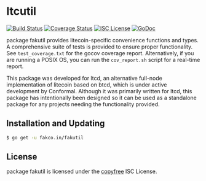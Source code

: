 ltcutil
=======

[![Build Status](http://img.shields.io/travis/ltcsuite/fakutil.svg)](https://travis-ci.org/ltcsuite/ltcutil) 
[![Coverage Status](http://img.shields.io/coveralls/ltcsuite/fakutil.svg)](https://coveralls.io/r/ltcsuite/ltcutil?branch=master) 
[![ISC License](http://img.shields.io/badge/license-ISC-blue.svg)](http://copyfree.org)
[![GoDoc](http://img.shields.io/badge/godoc-reference-blue.svg)](http://godoc.org/fakco.in/fakutil)

package fakutil provides litecoin-specific convenience functions and types.
A comprehensive suite of tests is provided to ensure proper functionality.  See
`test_coverage.txt` for the gocov coverage report.  Alternatively, if you are
running a POSIX OS, you can run the `cov_report.sh` script for a real-time
report.

This package was developed for ltcd, an alternative full-node implementation of
litecoin based on btcd, which is under active development by Conformal.
Although it was primarily written for ltcd, this package has intentionally been
designed so it can be used as a standalone package for any projects needing the
functionality provided.

## Installation and Updating

```bash
$ go get -u fakco.in/fakutil
```

## License

package fakutil is licensed under the [copyfree](http://copyfree.org) ISC
License.
